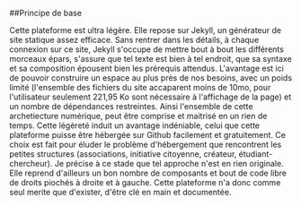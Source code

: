 ##Principe de base

Cette plateforme est ultra légère. Elle repose sur Jekyll, un générateur de site statique assez efficace. Sans rentrer dans les détails, à chaque connexion sur ce site, Jekyll s'occupe de mettre bout à bout les différents morceaux épars, s'assure que tel texte est bien à tel endroit, que sa syntaxe et sa composition épousent bien les prérequis attendus. 
L'avantage est ici de pouvoir construire un espace au plus près de nos besoins, avec un poids limité (l'ensemble des fichiers du site accaparent moins de 10mo, pour l'utilisateur seulement 221,95 Ko sont nécessaire à l'affichage de la page) et un nombre de dépendances restreintes. Ainsi l'ensemble de cette archetiecture numérique, peut être comprise et maitrisé en un rien de temps.
Cette légèreté induit un avantage indéniable, celui que cette plateforme puisse être hébergée sur Github facilement et gratuitement. Ce choix est fait pour éluder le problème d'hébergement que rencontrent les petites structures (associations, initiative citoyenne, créateur, étudiant-chercheur).
Je précise à ce stade que tel approche n'est en rien originale. Elle reprend d'ailleurs un bon nombre de composants et bout de code libre de droits piochés à droite et à gauche. Cette plateforme n'a donc comme seul merite que d'exister, d'être clé en main et documentée.